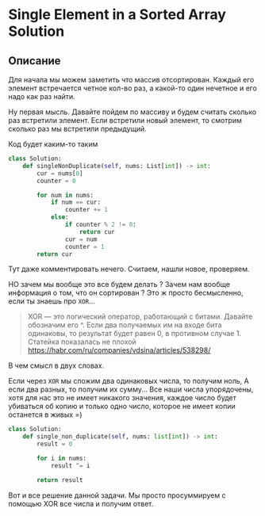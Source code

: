 # Single Element in a Sorted Array Solution

## Описание

Для начала мы можем заметить что массив отсортирован. Каждый его элемент встречается четное кол-во раз, а какой-то один нечетное и его надо как раз найти.

Ну первая мысль. Давайте пойдем по массиву и будем считать сколько раз встретили элемент. Если встретили новый элемент, то смотрим сколько раз мы встретили предыдущий.

Код будет каким-то таким

```python
class Solution:
    def singleNonDuplicate(self, nums: List[int]) -> int:
        cur = nums[0]
        counter = 0

        for num in nums:
            if num == cur:
                counter += 1
            else:
                if counter % 2 != 0:
                    return cur
                cur = num
                counter = 1
        return cur
```

Тут даже комментировать нечего. Считаем, нашли новое, проверяем.

НО зачем мы вообще это все будем делать ? Зачем нам вообще информация о том, что он сортирован ? Это ж просто бесмысленно, если ты знаешь про `XOR`...

> XOR — это логический оператор, работающий с битами. Давайте обозначим его ^. Если два получаемых им на входе бита одинаковы, то результат будет равен 0, в противном случае 1.
> Статейка показалась не плохой https://habr.com/ru/companies/vdsina/articles/538298/

В чем смысл в двух словах.

Если через `XOR` мы сложим два одинаковых числа, то получим ноль, А если два разных, то получим их сумму... Все наши числа упорядочены, хотя для нас это не имеет никакого значения, каждое число будет убиваться об копию и только одно число, которое не имеет копии останется в живых =) 

```python
class Solution:
    def single_non_duplicate(self, nums: list[int]) -> int:
        result = 0

        for i in nums:
            result ^= i

        return result
```

Вот и все решение данной задачи. Мы просто просуммируем с помощью XOR все числа и получим ответ. 